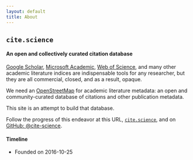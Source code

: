 ```yaml
---
layout: default
title: About
---
```

## `cite.science`

#### An open and collectively curated citation database

[Google Scholar](https://scholar.google.com/), [Microsoft Academic](https://academic.microsoft.com), [Web of Science](https://webofknowledge.com/), and many other academic literature indices are indispensable tools for any researcher, but they are all commercial, closed, and as a result, opaque.

We need an [OpenStreetMap](https://www.openstreetmap.org/) for academic literature metadata: an open and community-curated database of citations and other publication metadata.

This site is an attempt to build that database.

Follow the progress of this endeavor at this URL, [`cite.science`](https://cite.science/), and on [GitHub: @cite-science](https://github.com/cite-science).

#### Timeline

* Founded on 2016-10-25
